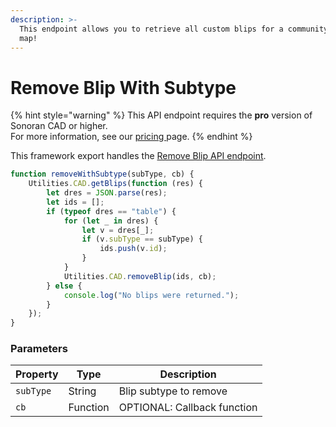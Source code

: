 ```yaml
---
description: >-
  This endpoint allows you to retrieve all custom blips for a community's live
  map!
---
```


# Remove Blip With Subtype

{% hint style="warning" %}
This API endpoint requires the **pro** version of Sonoran CAD or higher.\
For more information, see our [pricing ](../../../../../../pricing/faq/)page.
{% endhint %}

This framework export handles the [Remove Blip API endpoint](../../../../api-endpoints/emergency/custom-blips/remove-blip.md).

```javascript
function removeWithSubtype(subType, cb) {
    Utilities.CAD.getBlips(function (res) {
        let dres = JSON.parse(res);
        let ids = [];
        if (typeof dres == "table") {
            for (let _ in dres) {
                let v = dres[_];
                if (v.subType == subType) {
                    ids.push(v.id);
                }
            }
            Utilities.CAD.removeBlip(ids, cb);
        } else {
            console.log("No blips were returned.");
        }
    });
}
```

### Parameters

| Property  | Type     | Description                 |
| --------- | -------- | --------------------------- |
| `subType` | String   | Blip subtype to remove      |
| `cb`      | Function | OPTIONAL: Callback function |
